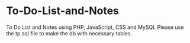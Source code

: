 # To-Do-List-and-Notes
To Do List and Notes using PHP, JavaScript, CSS and MySQL
Please use the tp.sql file to make the db with necessary tables.
